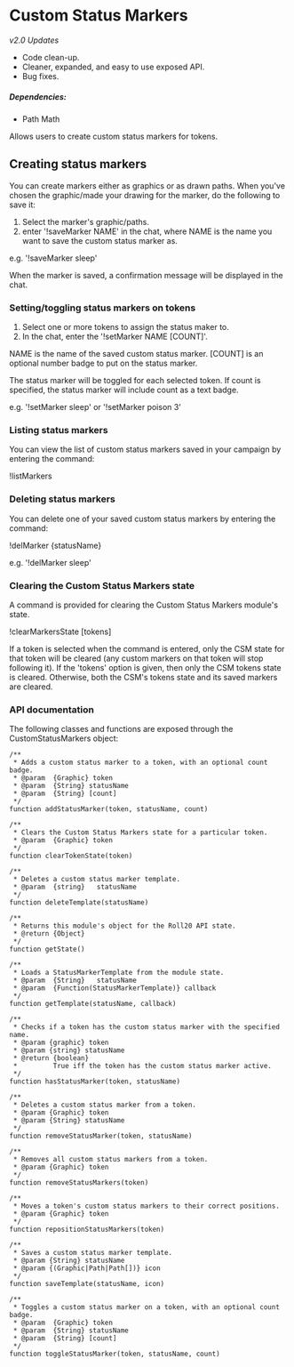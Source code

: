 # Custom Status Markers

_v2.0 Updates_
* Code clean-up.
* Cleaner, expanded, and easy to use exposed API.
* Bug fixes.

##### Dependencies:
* Path Math

Allows users to create custom status markers for tokens.

## Creating status markers

You can create markers either as graphics or as drawn paths. When you've
chosen the graphic/made your drawing for the marker, do the following to
save it:
1) Select the marker's graphic/paths.
2) enter '!saveMarker NAME' in the chat, where NAME is the name you want to
save the custom status marker as.

e.g. '!saveMarker sleep'

When the marker is saved, a confirmation message will be displayed in the chat.

### Setting/toggling status markers on tokens

1) Select one or more tokens to assign the status maker to.
2) In the chat, enter the '!setMarker NAME [COUNT]'.

NAME is the name of the saved custom status marker.
[COUNT] is an optional number badge to put on the status marker.

The status marker will be toggled for each selected token. If count is
specified, the status marker will include count as a text badge.

e.g. '!setMarker sleep' or '!setMarker poison 3'

### Listing status markers

You can view the list of custom status markers saved in your campaign
by entering the command:

!listMarkers

### Deleting status markers

You can delete one of your saved custom status markers by entering the command:

!delMarker {statusName}

e.g. '!delMarker sleep'

### Clearing the Custom Status Markers state

A command is provided for clearing the Custom Status Markers module's state.

!clearMarkersState [tokens]

If a token is selected when the command is entered, only the CSM state for that
token will be cleared (any custom markers on that token will stop following it).
If the 'tokens' option is given, then only the CSM tokens state is cleared.
Otherwise, both the CSM's tokens state and its saved markers are cleared.

### API documentation
The following classes and functions are exposed through the CustomStatusMarkers
object:

```
/**
 * Adds a custom status marker to a token, with an optional count badge.
 * @param  {Graphic} token
 * @param  {String} statusName
 * @param  {String} [count]
 */
function addStatusMarker(token, statusName, count)

/**
 * Clears the Custom Status Markers state for a particular token.
 * @param  {Graphic} token
 */
function clearTokenState(token)

/**
 * Deletes a custom status marker template.
 * @param  {string}   statusName
 */
function deleteTemplate(statusName)

/**
 * Returns this module's object for the Roll20 API state.
 * @return {Object}
 */
function getState()

/**
 * Loads a StatusMarkerTemplate from the module state.
 * @param  {String}   statusName
 * @param  {Function(StatusMarkerTemplate)} callback
 */
function getTemplate(statusName, callback)

/**
 * Checks if a token has the custom status marker with the specified name.
 * @param {graphic} token
 * @param {string} statusName
 * @return {boolean}
 *         True iff the token has the custom status marker active.
 */
function hasStatusMarker(token, statusName)

/**
 * Deletes a custom status marker from a token.
 * @param {Graphic} token
 * @param {String} statusName
 */
function removeStatusMarker(token, statusName)

/**
 * Removes all custom status markers from a token.
 * @param {Graphic} token
 */
function removeStatusMarkers(token)

/**
 * Moves a token's custom status markers to their correct positions.
 * @param {Graphic} token
 */
function repositionStatusMarkers(token)

/**
 * Saves a custom status marker template.
 * @param {String} statusName
 * @param {(Graphic|Path|Path[])} icon
 */
function saveTemplate(statusName, icon)

/**
 * Toggles a custom status marker on a token, with an optional count badge.
 * @param  {Graphic} token
 * @param  {String} statusName
 * @param  {String} [count]
 */
function toggleStatusMarker(token, statusName, count)
```
